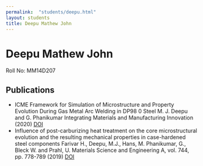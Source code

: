 ```yaml
---
permalink:  "students/deepu.html"
layout: students
title: Deepu Mathew John
---
```

# Deepu Mathew John

Roll No: MM14D207

## Publications
  * ICME Framework for Simulation of Microstructure and Property Evolution During Gas Metal Arc Welding in DP98
0 Steel
M. J. Deepu and G. Phanikumar
Integrating Materials and Manufacturing Innovation (2020)
[DOI](https://doi.org/10.1007/s40192-020-00182-4)
  * Influence of post-carburizing heat treatment on the core microstructural evolution and the resulting mechanical properties in case-hardened steel components
Farivar H., Deepu, M.J., Hans, M. Phanikumar, G., Bleck W. and Prahl, U.
Materials Science and Engineering A, vol. 744, pp. 778-789 (2019)
[DOI](https://doi.org/10.1016/j.msea.2018.12.061)

